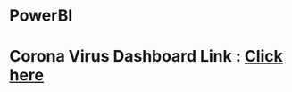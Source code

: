 # PowerBI
# Corona Virus Dashboard Link : <a href="https://rb.gy/wqk3ct" target="_blank">Click here</a>
